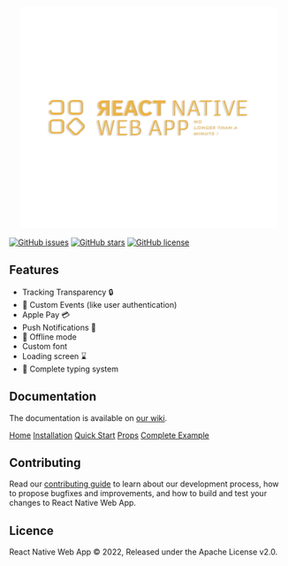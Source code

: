 <p align="center">
  <a href="https://github.com/fashionstudio/react-native-web-app" >
    <img src="https://github.com/fashionstudio/react-native-web-app/blob/master/assets/logo-orange.svg" alt="React Native Web App" height="400"/>
  </a>
</p>

[![GitHub issues](https://img.shields.io/github/issues/fashionstudio/react-native-web-app)](https://github.com/fashionstudio/react-native-web-app/issues)
[![GitHub stars](https://img.shields.io/github/stars/fashionstudio/react-native-web-app)](https://github.com/fashionstudio/react-native-web-app/stargazers)
[![GitHub license](https://img.shields.io/github/license/fashionstudio/react-native-web-app)](https://github.com/fashionstudio/react-native-web-app/blob/master/LICENSE)

## Features
- Tracking Transparency 🔒
- 📅 Custom Events (like user authentication)
- Apple Pay 💳
- Push Notifications 🔔
- 📴 Offline mode
- Custom font
- Loading screen ⌛
- 🤗 Complete typing system

## Documentation

The documentation is available on [our wiki](https://github.com/fashionstudio/react-native-web-app/wiki).

[Home](https://github.com/fashionstudio/react-native-web-app/wiki)
[Installation](https://github.com/fashionstudio/react-native-web-app/wiki/1.-Installation)
[Quick Start](https://github.com/fashionstudio/react-native-web-app/wiki/2.-Quick-Start)
[Props](https://github.com/fashionstudio/react-native-web-app/wiki/3.-Props)
[Complete Example](https://github.com/fashionstudio/react-native-web-app/wiki/4.-Complete-Example)

## Contributing
Read our [contributing guide](https://github.com/fashionstudio/react-native-web-app/blob/master/CONTRIBUTING.md) to learn about our development process, how to propose bugfixes and improvements, and how to build and test your changes to React Native Web App. <br>


## Licence
React Native Web App © 2022, Released under the Apache License v2.0.
